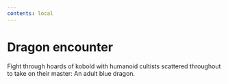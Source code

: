 ```yaml
---
contents: local
---
```


# Dragon encounter
Fight through hoards of kobold with humanoid cultists scattered throughout to take on their master: An adult blue dragon.
